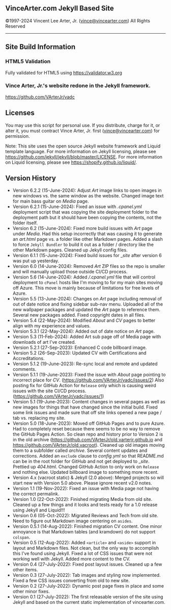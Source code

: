 ## **VinceArter.com Jekyll Based Site**
&copy;1997-2024 Vincent Lee Arter, Jr. (vince@vincearter.com) All Rights Reserved

---

## Site Build Information
### HTML5 Validation
Fully validated for HTML5 using https://validator.w3.org

### Vince Arter, Jr.'s website redone in the Jekyll framework.
https://github.com/VArterJr/vadc

## Licenses
You may use this script for personal use. If you distribute, charge for it, or alter it, you must contract Vince Arter, Jr. first (vince@vincearter.com) for permission.

Note: This site uses the open source Jekyll website framework and Liquid template language. For more information on Jekyll licensing, please see https://github.com/jekyll/jekyll/blob/master/LICENSE. For more information on Liquid licensing, please see https://shopify.github.io/liquid/.

## Version History
* Version 6.2.2 (15-June-2024): Adjust _Art_ image links to open images in new windows vs. the same window as the website. Changed image text for main bass guitar on _Media_ page.
* Version 6.2.1 (15-June-2024): Fixed an issue with _.cpanel.yml_ deployment script that was copying the site deployment folder to the deployment path but it should have been copying the contents, not the folder itself.
* Version 6.2 (15-June-2024): Fixed more build issues with _Art_ page under _Media_. Had this setup incorrectly that was causing it to generate an _art.html_ page vs. a folder like other Markdown pages. Added a slash to force `Jekyll Bundler` to build it out as a folder / directory like the other Markdown pages. Cleaned up Jekyll config files.
* Version 6.1.1 (15-June-2024): Fixed build issues for __site_ after version 6 was put up yesterday. 
* Version 6.0 (14-June-2024): Removed _Art_ ZIP files so the repo is smaller and will manually upload those outside CI/CD process.
* Version 5.6 (14-June-2024): Added _/.cpanel.yml_ file that will control deployment to `cPanel` hosts like I'm moving to for my main sites moving off Azure. This move is mainly because of limitations for free levels of Azure.
* Version 5.5 (13-June-2024): Changes on _Art_ page including removal of out of date notice and fixing sidebar sub-nav menu. Uploaded all of the new wallpaper packages and updated the _Art_ page to reference them. Several new packages added. Fixed copyright dates in all files.
* Version 5.4 (22-May-2024): Modified _About_ and _CV_ pages to better align with my experience and values.
* Version 5.3.1 (22-May-2024): Added out of date notice on _Art_ page.
* Version 5.3 (11-Feb-2024): Added Art sub page off of Media page with downloads of art I've created.
* Version 5.2.1 (27-Sep-2023): Enhanced C code billboard image.
* Version 5.2 (26-Sep-2023): Updated CV with Certifications and Accreditations.
* Version 5.1.2 (19-June-2023): Re-sync local and remote and updated comments.
* Version 5.1.1 (19-June-2023): Fixed the issue with _About_ page pointing to incorrect place for _CV_. (https://github.com/VArterJr/vadc/issues/2) Also posting fix for GitHub Action for `Release` only which is causing weird issues with the site CI/CD process. (https://github.com/VArterJr/vadc/issues/1)
* Version 5.1 (19-June-2023): Content changes in several pages as well as new images for things that have changed since the initial build. Fixed some link issues and made sure that off site links opened a new page / tab vs. replacing my site.
* Version 5.0 (18-June-2023): Moved off GitHub Pages and to pure Azure. Had to completely reset because there seems to be no way to remove the GitHub Pages Action. So clean repo and history prior to Version 2 is in the old archive (https://github.com/VArterJr/old.varterjr.github.io and https://github.com/VArterJr/old.vacroot). Cleaned up old images moving them to a subfolder called _archive_. Several content updates and corrections. Added an `exclude` clause to _config.yml_ so that README.md can be in the root folder for GitHub and not get deployed to __site_. Prettied up _404.html_. Changed GitHub Action to only work on `Release` and nothing else. Updated billboard image to something more recent.
* Version 4.x (vacroot static) & Jekyll (2.0 above): Merged projects so will start new with Version 5.0 above. Please ignore recent v2.0 notes.
* Version 1.1 (19-Nov-2022): Fixed an issue with Media page not having the correct permalink. 
* Version 1.0 (22-Oct-2022): Finished migrating Media from old site. Cleaned up a few things and it looks and tests ready for a 1.0 release using Jekyll and Liquid!!!
* Version 0.6 (05-Oct-2022): Migrated Reviews and Tech from old site. Need to figure out Markdown image centering on `asides`.
* Version 0.5.1 (14-Aug-2022): Finished migration CV content. One minor annoyance is that Markdown tables (and kramdown) do not support `colspan`.
* Version 0.5 (12-Aug-2022): Added `<article>` and `<aside>` support in layout and Markdown files. Not clean, but the only way to accomplish this I've found using Jekyll. Fixed a lot of CSS issues that were not working well with Jekyll. Added more content to the CV.
* Version 0.4 (27-July-2022): Fixed post layout issues. Cleaned up a few other items.
* Version 0.3 (27-July-2022): Tab images and styling now implemented. Fixed a few CSS issues converting from old to new site.
* Version 0.2 (27-July-2022): Dynamic post page fixes in place and some other minor fixes.
* Version 0.1 (27-July-2022): The first releasable version of the site using Jekyll and based on the current static implementation of vincearter.com.
